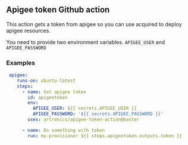 ## Apigee token Github action
This action gets a token from apigee so you can use acquired to deploy apigee resources.

You need to provide two environment variables. `APIGEE_USER` and `APIGEE_PASSWORD`

### Examples

```yaml
 apigee:
    runs-on: ubuntu-latest
    steps:
      - name: Get apigee token
        id: apigeetoken
        env:
          APIGEE_USER: ${{ secrets.APIGEE_USER }}
          APIGEE_PASSWORD: '${{ secrets.APIGEE_PASSWORD }}'
        uses: artronics/apigee-token-action@master

      - name: Do something with token
        run: my-provisioner ${{ steps.apigeetoken.outputs.token }}
```
